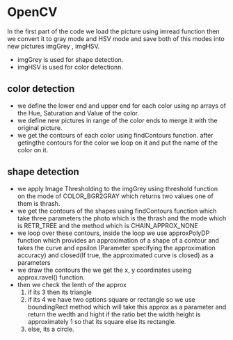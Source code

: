 # OpenCV
In the first part of the code we load the picture using imread function then we convert it to gray mode and HSV mode and save both of this modes into new pictures imgGrey , imgHSV.
* imgGrey is used for shape detection.
* imgHSV is used for color detectionn.
## color detection
* we define the lower end and upper end for each color using np arrays of the Hue, Saturation and Value of the color.
* we define new pictures in range of the color ends to merge it with the original picture.
* we get the contours of each color using findContours function. after getingthe contours for the color we loop on it and put the name of the color on it.
## shape detection
* we apply Image Thresholding to the imgGrey using threshold function on the mode of COLOR_BGR2GRAY which returns two values one of them is thrash.
* we get the contours of the shapes using findContours function which take three parameters the photo which is the  thrash and the mode which is RETR_TREE and the method which is CHAIN_APPROX_NONE
* we loop over these contours, inside the loop we use approxPolyDP function which provides an approximation of a shape of a contour and takes the curve and epsilon (Parameter specifying the approximation accuracy) and closed(If true, the approximated curve is closed) as a parameters
* we draw the contours the we get the x, y coordinates useing approx.ravel() function.
* then we check the lenth of  the approx 
  1. if its 3 then its triangle
  2. if its 4 we have two options square or rectangle so we use boundingRect method which will take this approx as a parameter and return the wedth and hight
     if the ratio bet the width height is approximately 1 so that its square else its rectangle.
  3. else, its a circle.
  